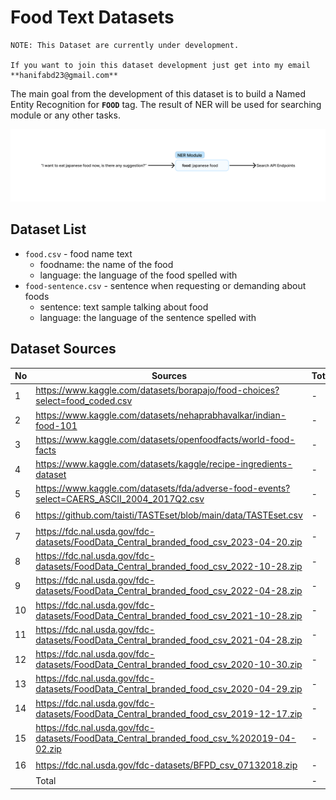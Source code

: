 # **Food Text Datasets**

```
NOTE: This Dataset are currently under development. 

If you want to join this dataset development just get into my email **hanifabd23@gmail.com**
```

The main goal from the development of this dataset is to build a Named Entity Recognition for **`FOOD`** tag. The result of NER will be used for searching module or any other tasks.

![pic-1](https://raw.githubusercontent.com/hanifabd/food-text-dataset/master/assets/pic1.png)

## **Dataset List**

- `food.csv` - food name text
    - foodname: the name of the food
    - language: the language of the food spelled with
- `food-sentence.csv` - sentence when requesting or demanding about foods
    - sentence: text sample talking about food
    - language: the language of the sentence spelled with


## **Dataset Sources**
No | Sources | Total | Unique | Status 
 --- | --- | --- | --- | ---
1 | https://www.kaggle.com/datasets/borapajo/food-choices?select=food_coded.csv | - | - | ⌛
2 | https://www.kaggle.com/datasets/nehaprabhavalkar/indian-food-101 | - | - | ⌛
3 | https://www.kaggle.com/datasets/openfoodfacts/world-food-facts | - | - | ⌛
4 | https://www.kaggle.com/datasets/kaggle/recipe-ingredients-dataset | - | - | ⌛
5 | https://www.kaggle.com/datasets/fda/adverse-food-events?select=CAERS_ASCII_2004_2017Q2.csv | - | - | ⌛
6 | https://github.com/taisti/TASTEset/blob/main/data/TASTEset.csv | - | - | ⌛
7 | https://fdc.nal.usda.gov/fdc-datasets/FoodData_Central_branded_food_csv_2023-04-20.zip | - | - | ⌛
8 | https://fdc.nal.usda.gov/fdc-datasets/FoodData_Central_branded_food_csv_2022-10-28.zip | - | - | ⌛
9 | https://fdc.nal.usda.gov/fdc-datasets/FoodData_Central_branded_food_csv_2022-04-28.zip | - | - | ⌛
10 | https://fdc.nal.usda.gov/fdc-datasets/FoodData_Central_branded_food_csv_2021-10-28.zip | - | - | ⌛
11 | https://fdc.nal.usda.gov/fdc-datasets/FoodData_Central_branded_food_csv_2021-04-28.zip | - | - | ⌛
12 | https://fdc.nal.usda.gov/fdc-datasets/FoodData_Central_branded_food_csv_2020-10-30.zip | - | - | ⌛
13 | https://fdc.nal.usda.gov/fdc-datasets/FoodData_Central_branded_food_csv_2020-04-29.zip | - | - | ⌛
14 | https://fdc.nal.usda.gov/fdc-datasets/FoodData_Central_branded_food_csv_2019-12-17.zip | - | - | ⌛
15 | https://fdc.nal.usda.gov/fdc-datasets/FoodData_Central_branded_food_csv_%202019-04-02.zip | - | - | ⌛
16 | https://fdc.nal.usda.gov/fdc-datasets/BFPD_csv_07132018.zip | - | - | ⌛
  || Total | - | - |